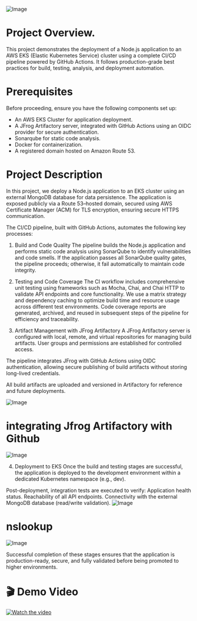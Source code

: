 ![Image](https://github.com/user-attachments/assets/2f5c0ba4-bc46-446c-be1a-e29d826513c0)
# Project Overview.
This project demonstrates the deployment of a Node.js application to an AWS EKS (Elastic Kubernetes Service) cluster using a complete CI/CD pipeline powered by GitHub Actions. It follows production-grade best practices for build, testing, analysis, and deployment automation.

# Prerequisites
Before proceeding, ensure you have the following components set up:
- An AWS EKS Cluster for application deployment.
- A JFrog Artifactory server, integrated with GitHub Actions using an OIDC provider for secure authentication.
- Sonarqube for static code analysis.
- Docker for containerization.
- A registered domain hosted on Amazon Route 53.

# Project Description
In this project, we deploy a Node.js application to an EKS cluster using an external MongoDB database for data persistence.
The application is exposed publicly via a Route 53–hosted domain, secured using AWS Certificate Manager (ACM) for TLS encryption, ensuring secure HTTPS communication.

The CI/CD pipeline, built with GitHub Actions, automates the following key processes:

1. Build and Code Quality
The pipeline builds the Node.js application and performs static code analysis using SonarQube to identify vulnerabilities and code smells.
If the application passes all SonarQube quality gates, the pipeline proceeds; otherwise, it fail automatically to maintain code integrity.

2. Testing and Code Coverage
The CI workflow includes comprehensive unit testing using frameworks such as Mocha, Chai, and Chai HTTP to validate API endpoints and core functionality.
We use a matrix strategy and dependency caching to optimize build time and resource usage across different test environments.
Code coverage reports are generated, archived, and reused in subsequent steps of the pipeline for efficiency and traceability.

3. Artifact Management with JFrog Artifactory
A JFrog Artifactory server is configured with local, remote, and virtual repositories for managing build artifacts.
User groups and permissions are established for controlled access.

The pipeline integrates JFrog with GitHub Actions using OIDC authentication, allowing secure publishing of build artifacts without storing long-lived credentials.

All build artifacts are uploaded and versioned in Artifactory for reference and future deployments.

![Image](https://github.com/user-attachments/assets/f7003745-39ce-4733-a36d-8abb6ae227a8)

# integrating Jfrog Artifactory with Github
![Image](https://github.com/user-attachments/assets/9297b418-5ce1-4625-9174-a9fdcc1a9c3d)

4. Deployment to EKS
Once the build and testing stages are successful, the application is deployed to the development environment within a dedicated Kubernetes namespace (e.g., dev).

Post-deployment, integration tests are executed to verify:
Application health status.
Reachability of all API endpoints.
Connectivity with the external MongoDB database (read/write validation).
![Image](https://github.com/user-attachments/assets/2c44bdf5-d23d-4a66-8054-b3834bcbece4)

# nslookup
![Image](https://github.com/user-attachments/assets/58f33471-6783-4e78-932f-098967c71dc8)

Successful completion of these stages ensures that the application is production-ready, secure, and fully validated before being promoted to higher environments.

# 🎬 Demo Video
[![Watch the video](https://img.youtube.com/vi/2h8u8PYVMnU/0.jpg)](https://www.youtube.com/watch?v=2h8u8PYVMnU)




